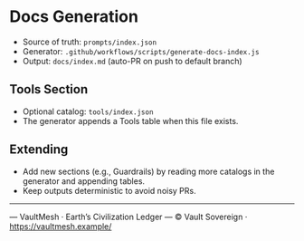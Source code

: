 # Docs Generation

- Source of truth: `prompts/index.json`
- Generator: `.github/workflows/scripts/generate-docs-index.js`
- Output: `docs/index.md` (auto-PR on push to default branch)

## Tools Section
- Optional catalog: `tools/index.json`
- The generator appends a Tools table when this file exists.

## Extending
- Add new sections (e.g., Guardrails) by reading more catalogs in the generator and appending tables.
- Keep outputs deterministic to avoid noisy PRs.

---


— VaultMesh · Earth’s Civilization Ledger —
© Vault Sovereign · https://vaultmesh.example/

